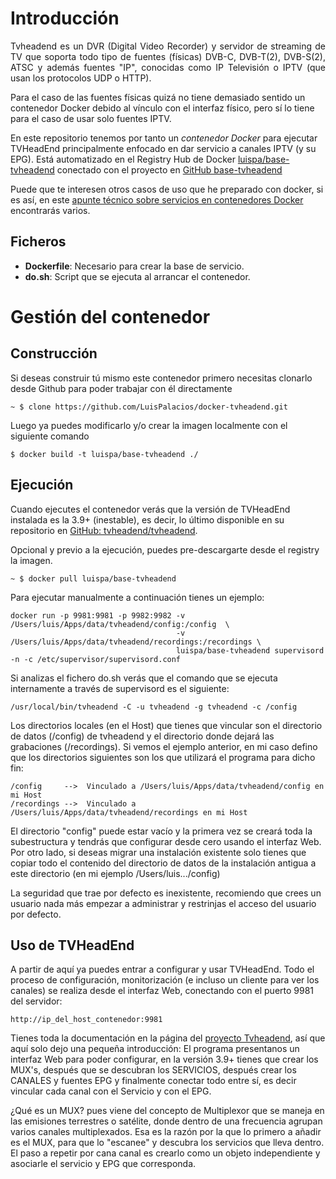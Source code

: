 # Introducción

<p style="text-align: justify;">Tvheadend es un DVR (Digital Video Recorder) y servidor de streaming de TV que soporta todo tipo de fuentes (físicas) DVB-C, DVB-T(2), DVB-S(2), ATSC y además fuentes "IP", conocidas como IP Televisión o IPTV (que usan los protocolos UDP o HTTP).</p> 

Para el caso de las fuentes físicas quizá no tiene demasiado sentido un contenedor Docker debido al vínculo con el interfaz físico, pero sí lo tiene para el caso de usar solo fuentes IPTV.

En este repositorio tenemos por tanto un *contenedor Docker* para ejecutar TVHeadEnd principalmente
enfocado en dar servicio a canales IPTV (y su EPG). Está automatizado en el Registry Hub de Docker
 [luispa/base-tvheadend](https://registry.hub.docker.com/u/luispa/base-tvheadend/) 
conectado con el proyecto en [GitHub base-tvheadend](https://github.com/LuisPalacios/base-tvheadend)

Puede que te interesen otros casos de uso que he preparado con docker, si es así, en este [apunte técnico sobre servicios en contenedores Docker](http://www.luispa.com/?p=172) 
encontrarás varios. 

## Ficheros

* **Dockerfile**: Necesario para crear la base de servicio.
* **do.sh**: Script que se ejecuta al arrancar el contenedor.


# Gestión del contenedor

## Construcción

Si deseas construir tú mismo este contenedor primero necesitas clonarlo desde Github para
poder trabajar con él directamente

    ~ $ clone https://github.com/LuisPalacios/docker-tvheadend.git

Luego ya puedes modificarlo y/o crear la imagen localmente con el siguiente comando

    $ docker build -t luispa/base-tvheadend ./


## Ejecución

Cuando ejecutes el contenedor verás que la versión de TVHeadEnd instalada es la 3.9+ 
(inestable), es decir, lo último disponible en su repositorio en [GitHub: tvheadend/tvheadend](https://github.com/tvheadend/tvheadend).

Opcional y previo a la ejecución, puedes pre-descargarte desde el registry la imagen.

    ~ $ docker pull luispa/base-tvheadend


Para ejecutar manualmente a continuación tienes un ejemplo:
                                         
    docker run -p 9981:9981 -p 9982:9982 -v /Users/luis/Apps/data/tvheadend/config:/config  \
                                         -v /Users/luis/Apps/data/tvheadend/recordings:/recordings \
                                         luispa/base-tvheadend supervisord -n -c /etc/supervisor/supervisord.conf
                                         

Si analizas el fichero do.sh verás que el comando que se ejecuta internamente a través de supervisord es el siguiente: 

	/usr/local/bin/tvheadend -C -u tvheadend -g tvheadend -c /config


Los directorios locales (en el Host) que tienes que vincular son el directorio de datos (/config) de tvheadend y el directorio donde dejará las grabaciones (/recordings). Si vemos el ejemplo anterior, en mi caso defino que los directorios siguientes son los que utilizará el programa para dicho fin: 

	/config  	-->  Vinculado a /Users/luis/Apps/data/tvheadend/config en mi Host
	/recordings	-->  Vinculado a /Users/luis/Apps/data/tvheadend/recordings en mi Host

El directorio "config" puede estar vacío y la primera vez se creará toda la subestructura y tendrás que configurar desde cero usando el interfaz Web. Por otro lado, si deseas migrar una instalación existente solo tienes que copiar todo el contenido del directorio de datos de la instalación antigua a este directorio (en mi ejemplo /Users/luis.../config)

La seguridad que trae por defecto es inexistente, recomiendo que crees un usuario nada más empezar
a administrar y restrinjas el acceso del usuario por defecto. 


## Uso de TVHeadEnd

A partir de aquí ya puedes entrar a configurar y usar TVHeadEnd. Todo el proceso de configuración, monitorización (e incluso un cliente para ver los canales) se realiza desde el interfaz Web, conectando con el puerto 9981 del servidor:

    http://ip_del_host_contenedor:9981

Tienes toda la documentación en la página del [proyecto Tvheadend](https://tvheadend.org/), así que aquí solo dejo una pequeña introducción: El programa presentanos un interfaz Web para poder configurar, en la versión 3.9+ tienes que crear los MUX's, después que se descubran los SERVICIOS, después crear los CANALES y fuentes EPG y finalmente conectar todo entre sí, es decir vincular cada canal con el Servicio y con el EPG. 

¿Qué es un MUX? pues viene del concepto de Multiplexor que se maneja en las emisiones terrestres o satélite, donde dentro de una frecuencia agrupan varios canales multiplexados. Esa es la razón por la que lo primero a añadir es el MUX, para que lo "escanee" y descubra los servicios que lleva dentro. El paso a repetir por cana canal es crearlo como un objeto independiente y asociarle el servicio y EPG que corresponda. 


